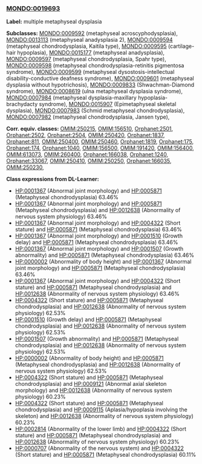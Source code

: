 
### [MONDO:0019693](http://purl.obolibrary.org/obo/MONDO_0019693)
**Label:** multiple metaphyseal dysplasia

**Subclasses:** [MONDO:0009592](http://purl.obolibrary.org/obo/MONDO_0009592) (metaphyseal acroscyphodysplasia), [MONDO:0013113](http://purl.obolibrary.org/obo/MONDO_0013113) (metaphyseal anadysplasia 2), [MONDO:0009594](http://purl.obolibrary.org/obo/MONDO_0009594) (metaphyseal chondrodysplasia, Kaitila type), [MONDO:0009595](http://purl.obolibrary.org/obo/MONDO_0009595) (cartilage-hair hypoplasia), [MONDO:0015177](http://purl.obolibrary.org/obo/MONDO_0015177) (metaphyseal anadysplasia), [MONDO:0009597](http://purl.obolibrary.org/obo/MONDO_0009597) (metaphyseal chondrodysplasia, Spahr type), [MONDO:0009598](http://purl.obolibrary.org/obo/MONDO_0009598) (metaphyseal chondrodysplasia-retinitis pigmentosa syndrome), [MONDO:0009599](http://purl.obolibrary.org/obo/MONDO_0009599) (metaphyseal dysostosis-intellectual disability-conductive deafness syndrome), [MONDO:0009601](http://purl.obolibrary.org/obo/MONDO_0009601) (metaphyseal dysplasia without hypotrichosis), [MONDO:0009833](http://purl.obolibrary.org/obo/MONDO_0009833) (Shwachman-Diamond syndrome), [MONDO:0008619](http://purl.obolibrary.org/obo/MONDO_0008619) (ulna metaphyseal dysplasia syndrome), [MONDO:0007984](http://purl.obolibrary.org/obo/MONDO_0007984) (metaphyseal dysplasia-maxillary hypoplasia-brachydacty syndrome), [MONDO:0015907](http://purl.obolibrary.org/obo/MONDO_0015907) (Epimetaphyseal skeletal dysplasia), [MONDO:0007983](http://purl.obolibrary.org/obo/MONDO_0007983) (Schmid metaphyseal chondrodysplasia), [MONDO:0007982](http://purl.obolibrary.org/obo/MONDO_0007982) (metaphyseal chondrodysplasia, Jansen type), 

**Corr. equiv. classes:** [OMIM:250215](http://purl.obolibrary.org/obo/OMIM_250215), [OMIM:156510](http://purl.obolibrary.org/obo/OMIM_156510), [Orphanet:2501](http://www.orpha.net/ORDO/Orphanet_2501), [Orphanet:2502](http://www.orpha.net/ORDO/Orphanet_2502), [Orphanet:2504](http://www.orpha.net/ORDO/Orphanet_2504), [OMIM:250420](http://purl.obolibrary.org/obo/OMIM_250420), [Orphanet:1837](http://www.orpha.net/ORDO/Orphanet_1837), [Orphanet:811](http://www.orpha.net/ORDO/Orphanet_811), [OMIM:250400](http://purl.obolibrary.org/obo/OMIM_250400), [OMIM:250460](http://purl.obolibrary.org/obo/OMIM_250460), [Orphanet:1819](http://www.orpha.net/ORDO/Orphanet_1819), [Orphanet:175](http://www.orpha.net/ORDO/Orphanet_175), [Orphanet:174](http://www.orpha.net/ORDO/Orphanet_174), [Orphanet:1040](http://www.orpha.net/ORDO/Orphanet_1040), [OMIM:156500](http://purl.obolibrary.org/obo/OMIM_156500), [OMIM:191420](http://purl.obolibrary.org/obo/OMIM_191420), [OMIM:156400](http://purl.obolibrary.org/obo/OMIM_156400), [OMIM:613073](http://purl.obolibrary.org/obo/OMIM_613073), [OMIM:260400](http://purl.obolibrary.org/obo/OMIM_260400), [Orphanet:166038](http://www.orpha.net/ORDO/Orphanet_166038), [Orphanet:1240](http://www.orpha.net/ORDO/Orphanet_1240), [Orphanet:33067](http://www.orpha.net/ORDO/Orphanet_33067), [OMIM:250410](http://purl.obolibrary.org/obo/OMIM_250410), [OMIM:250250](http://purl.obolibrary.org/obo/OMIM_250250), [Orphanet:166035](http://www.orpha.net/ORDO/Orphanet_166035), [OMIM:250230](http://purl.obolibrary.org/obo/OMIM_250230), 

**Class expressions from DL-Learner:**

- [HP:0001367](http://purl.obolibrary.org/obo/HP_0001367) (Abnormal joint morphology) and [HP:0005871](http://purl.obolibrary.org/obo/HP_0005871) (Metaphyseal chondrodysplasia) 63.46%
- [HP:0001367](http://purl.obolibrary.org/obo/HP_0001367) (Abnormal joint morphology) and [HP:0005871](http://purl.obolibrary.org/obo/HP_0005871) (Metaphyseal chondrodysplasia) and [HP:0012638](http://purl.obolibrary.org/obo/HP_0012638) (Abnormality of nervous system physiology) 63.46%
- [HP:0001367](http://purl.obolibrary.org/obo/HP_0001367) (Abnormal joint morphology) and [HP:0004322](http://purl.obolibrary.org/obo/HP_0004322) (Short stature) and [HP:0005871](http://purl.obolibrary.org/obo/HP_0005871) (Metaphyseal chondrodysplasia) 63.46%
- [HP:0001367](http://purl.obolibrary.org/obo/HP_0001367) (Abnormal joint morphology) and [HP:0001510](http://purl.obolibrary.org/obo/HP_0001510) (Growth delay) and [HP:0005871](http://purl.obolibrary.org/obo/HP_0005871) (Metaphyseal chondrodysplasia) 63.46%
- [HP:0001367](http://purl.obolibrary.org/obo/HP_0001367) (Abnormal joint morphology) and [HP:0001507](http://purl.obolibrary.org/obo/HP_0001507) (Growth abnormality) and [HP:0005871](http://purl.obolibrary.org/obo/HP_0005871) (Metaphyseal chondrodysplasia) 63.46%
- [HP:0000002](http://purl.obolibrary.org/obo/HP_0000002) (Abnormality of body height) and [HP:0001367](http://purl.obolibrary.org/obo/HP_0001367) (Abnormal joint morphology) and [HP:0005871](http://purl.obolibrary.org/obo/HP_0005871) (Metaphyseal chondrodysplasia) 63.46%
- [HP:0001367](http://purl.obolibrary.org/obo/HP_0001367) (Abnormal joint morphology) and [HP:0004322](http://purl.obolibrary.org/obo/HP_0004322) (Short stature) and [HP:0005871](http://purl.obolibrary.org/obo/HP_0005871) (Metaphyseal chondrodysplasia) and [HP:0012638](http://purl.obolibrary.org/obo/HP_0012638) (Abnormality of nervous system physiology) 63.46%
- [HP:0004322](http://purl.obolibrary.org/obo/HP_0004322) (Short stature) and [HP:0005871](http://purl.obolibrary.org/obo/HP_0005871) (Metaphyseal chondrodysplasia) and [HP:0012638](http://purl.obolibrary.org/obo/HP_0012638) (Abnormality of nervous system physiology) 62.53%
- [HP:0001510](http://purl.obolibrary.org/obo/HP_0001510) (Growth delay) and [HP:0005871](http://purl.obolibrary.org/obo/HP_0005871) (Metaphyseal chondrodysplasia) and [HP:0012638](http://purl.obolibrary.org/obo/HP_0012638) (Abnormality of nervous system physiology) 62.53%
- [HP:0001507](http://purl.obolibrary.org/obo/HP_0001507) (Growth abnormality) and [HP:0005871](http://purl.obolibrary.org/obo/HP_0005871) (Metaphyseal chondrodysplasia) and [HP:0012638](http://purl.obolibrary.org/obo/HP_0012638) (Abnormality of nervous system physiology) 62.53%
- [HP:0000002](http://purl.obolibrary.org/obo/HP_0000002) (Abnormality of body height) and [HP:0005871](http://purl.obolibrary.org/obo/HP_0005871) (Metaphyseal chondrodysplasia) and [HP:0012638](http://purl.obolibrary.org/obo/HP_0012638) (Abnormality of nervous system physiology) 62.53%
- [HP:0004322](http://purl.obolibrary.org/obo/HP_0004322) (Short stature) and [HP:0005871](http://purl.obolibrary.org/obo/HP_0005871) (Metaphyseal chondrodysplasia) and [HP:0009121](http://purl.obolibrary.org/obo/HP_0009121) (Abnormal axial skeleton morphology) and [HP:0012638](http://purl.obolibrary.org/obo/HP_0012638) (Abnormality of nervous system physiology) 60.23%
- [HP:0004322](http://purl.obolibrary.org/obo/HP_0004322) (Short stature) and [HP:0005871](http://purl.obolibrary.org/obo/HP_0005871) (Metaphyseal chondrodysplasia) and [HP:0009115](http://purl.obolibrary.org/obo/HP_0009115) (Aplasia/hypoplasia involving the skeleton) and [HP:0012638](http://purl.obolibrary.org/obo/HP_0012638) (Abnormality of nervous system physiology) 60.23%
- [HP:0002814](http://purl.obolibrary.org/obo/HP_0002814) (Abnormality of the lower limb) and [HP:0004322](http://purl.obolibrary.org/obo/HP_0004322) (Short stature) and [HP:0005871](http://purl.obolibrary.org/obo/HP_0005871) (Metaphyseal chondrodysplasia) and [HP:0012638](http://purl.obolibrary.org/obo/HP_0012638) (Abnormality of nervous system physiology) 60.23%
- [HP:0000707](http://purl.obolibrary.org/obo/HP_0000707) (Abnormality of the nervous system) and [HP:0004322](http://purl.obolibrary.org/obo/HP_0004322) (Short stature) and [HP:0005871](http://purl.obolibrary.org/obo/HP_0005871) (Metaphyseal chondrodysplasia) 60.11%


